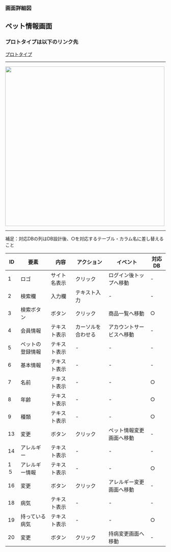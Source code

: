 ### 画面詳細図
## ペット情報画面
### プロトタイプは以下のリンク先
[プロトタイプ](https://www.figma.com/file/YYWh5kbu1skb3vIKigipCm/Untitled?node-id=13%3A0)
******

<img src="../img/ペット情報.png" width="500">

*****
補足：対応DBの列はDB設計後、○を対応するテーブル・カラム名に差し替えること

| ID | 要素 | 内容 | アクション | イベント | 対応DB |
|----|-----|-----|---------|--------|-------|
|1|ロゴ|サイト名表示|クリック|ログイン後トップへ移動|-|
|2|検索欄|入力欄|テキスト入力|-|-|
|3|検索ボタン|ボタン|クリック|商品一覧へ移動|○|
|4|会員情報|テキスト表示|カーソルを合わせる|アカウントサービスへ移動|-|
|5|ペットの登録情報|テキスト表示|-|-|-|
|6|基本情報|テキスト表示|-|-|-|
|7|名前|テキスト表示|-|-|○|
|8|年齢|テキスト表示|-|-|○|
|9|種類|テキスト表示|-|-|○|
|13|変更|ボタン|クリック|ペット情報変更画面へ移動|-|
|14|アレルギー|テキスト表示|-|-|-|
|1５|アレルギー情報|テキスト表示|-|-|○|
|16|変更|ボタン|クリック|アレルギー変更画面へ移動|-|
|18|病気|テキスト表示|-|-|-|
|19|持っている病気|テキスト表示|-|-|○|
|20|変更|ボタン|クリック|持病変更画面へ移動|-|






